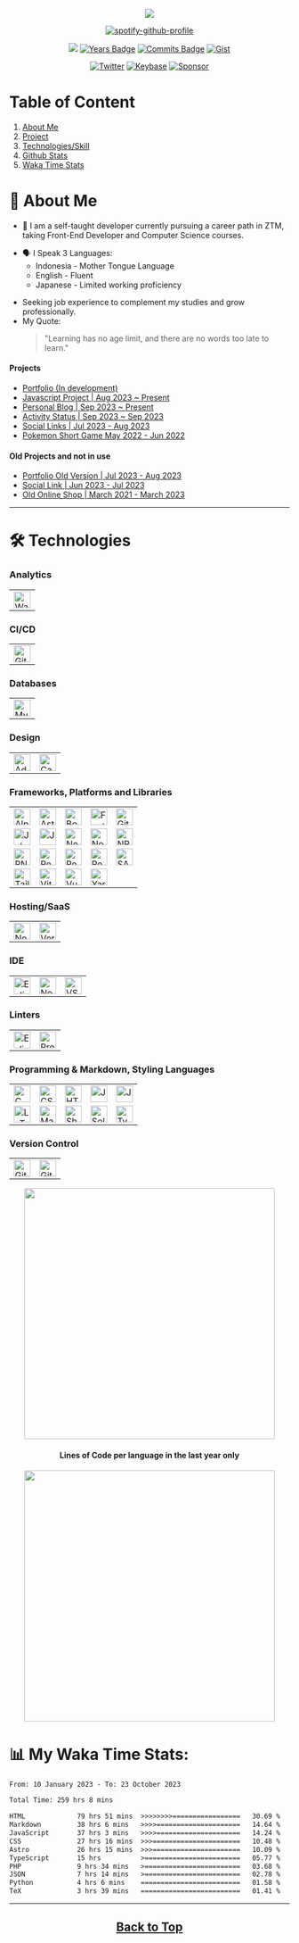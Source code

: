 <!--
[![Typing SVG](https://readme-typing-svg.herokuapp.com?font=Courier+Prime&weight=600&size=40&duration=3000&pause=800&color=212121&background=13C1A3&center=true&vCenter=true&width=1000&height=60&lines=Hello+and+Welcome;)](https://github.com/jeffersonfed)


<div align="center">
    
#### FED → Forever Eager and Driven
</div>-->
<!--
[![Links](https://img.shields.io/badge/My%20Links-black?&logoColor=dfe6e9)](https://links.jeffersonfed.xyz)
[![Activity Status](https://img.shields.io/badge/My%20Status-black?&logoColor=dfe6e9)](https://activity.jeffersonfed.xyz)-->

<div align="center" id="top">

[![](/../../../../jeffersonfed/jefferson14/blob/main/out/output.svg)](https://links.jeffersonfed.xyz)

[![spotify-github-profile](https://spotify-github-profile.vercel.app/api/view?uid=215lqconp3eomcjzwaufygfri&cover_image=true&theme=novatorem&show_offline=true&background_color=121212&interchange=false&bar_color=53b14f&bar_color_cover=false)](https://spotify-github-profile.vercel.app/api/view?uid=215lqconp3eomcjzwaufygfri&redirect=true)

[![](https://komarev.com/ghpvc/?username=jeffersonfed&label=Profile%20Visits&color=blue&style=plastic)](#top)
[![Years Badge](https://badges.pufler.dev/years/jeffersonfed?&label=Years&color=blue&icon=5&pretty=false&style=plastic)](#top)
[![Commits Badge](https://badges.pufler.dev/commits/all/jeffersonfed?&label=Overall%20Commits&color=blue&icon=5&pretty=false&style=plastic)](#top)
[![Gist](https://badges.pufler.dev/gists/jeffersonfed?&label=Gist&color=blue&icon=5&pretty=false&style=plastic)](https://gist.github.com/jeffersonfed)

[![Twitter](https://img.shields.io/badge/Twitter-1DA1F2.svg?style=plastic&logo=Twitter&logoColor=white)](https://twitter.com/jeffersonfed14) 
[![Keybase](https://img.shields.io/badge/Keybase-black?style=plastic&logo=keybase&logoColor=orange)](https://keybase.io/jeffersonfed/)
[![Sponsor](https://img.shields.io/badge/SPONSOR-30363D?style=plastic&logo=GitHub-Sponsors&logoColor=#white)](https://ko-fi.com/jeffersonfed)
</div>

# Table of Content

1. [About Me](#aboutme)
2. [Project](#projectsection)
3. [Technologies/Skill](#technologies)
4. [Github Stats](#github-stats)
5. [Waka Time Stats](#waka-time-stats)


<div id="aboutme"></div>

# 🚀 About Me
- 🌱 I am a self-taught developer currently pursuing a career path in ZTM, taking Front-End Developer and Computer Science courses.
<!--🌱🤔 -->
- :speaking_head: I Speak 3 Languages: 
    - Indonesia - Mother Tongue Language
    - English - Fluent
    - Japanese - Limited working proficiency
<!-- Current focus -->
- Seeking job experience to complement my studies and grow professionally.<br>
- My Quote:
  >"Learning has no age limit, and there are no words too late to learn."

<div id="projectsection"></div>

#### Projects
- [Portfolio (In development)](https://portfolio.jeffersonfed.xyz)
- [Javascript Project | Aug 2023 ~ Present](https://jefferson-jsproject.vercel.app)
- [Personal Blog | Sep 2023 ~ Present](https://jeffersonfed.xyz)
- [Activity Status | Sep 2023 ~ Sep 2023](https://activity.jeffersonfed.xyz)
- [Social Links | Jul 2023 - Aug 2023](https://links.jeffersonfed.xyz)
- [Pokemon Short Game May 2022 - Jun 2022](https://pokemon-short-game.netlify.app)

#### Old Projects and not in use
- [Portfolio Old Version | Jul 2023 - Aug 2023](https://jeffersonfed-portfolio-old-ver.netlify.app)
- [Social Link | Jun 2023 - Jul 2023](https://github.com/jeffersonfed/Oldver-Links-jefferson)
- [Old Online Shop | March 2021 - March 2023](https://github.com/jeffersonfed/Old-Online-Shop)

***

<div id="technologies"></div>

# :hammer_and_wrench: Technologies

### Analytics

<table>
	<tr>
		<td>
			<img width="auto" height="30px" alt="WakaTime" src="https://img.shields.io/badge/WakaTime-000000?style=for-the-badge&logo=WakaTime&logoColor=white">
		</td>
	</tr>
</table>


### CI/CD

<table>
	<tr>
		<td>
			<img width="auto" height="30px" alt="GitHub Actions" src="https://img.shields.io/badge/github%20actions-%232671E5.svg?style=for-the-badge&logo=githubactions&logoColor=white">
		</td>
	</tr>
</table>

<!--No table Version
![GitHub Actions](https://img.shields.io/badge/github%20actions-%232671E5.svg?style=for-the-badge&logo=githubactions&logoColor=white)
<table>
	<tr>
		<td><img width="auto" height="30px" alt="" src=""></td>
	</tr>
</table>
-->

### Databases

<table>
	<tr>
		<td>
			<img width="auto" height="30px" alt="MySQL" src="https://img.shields.io/badge/MySQL-005C84?style=for-the-badge&logo=mysql&logoColor=white">
		</td>
	</tr>
</table>

### Design

<table>
	<tr>
		<td>
			<img width="auto" height="30px" alt="Adobe After Effects" src="https://img.shields.io/badge/After%20Effects-31A8FF?style=for-the-badge&logo=Adobe%20after%20effects&logoColor=black">
		</td>
		<td>
			<img width="auto" height="30px" alt="Canva" src="https://img.shields.io/badge/Canva-%2300C4CC.svg?style=for-the-badge&logo=Canva&logoColor=white">
		</td>
	</tr>
</table>
<!--
![Adobe After Effects](https://img.shields.io/badge/After%20Effects-31A8FF?style=for-the-badge&logo=Adobe%20after%20effects&logoColor=black)
![Canva](https://img.shields.io/badge/Canva-%2300C4CC.svg?style=for-the-badge&logo=Canva&logoColor=white)
-->

### Frameworks, Platforms and Libraries
<table>
	<tr>
		<td>
			<img width="auto" height="30px" alt="AlpineJS" src="https://img.shields.io/badge/Alpine%20JS-black?style=for-the-badge&logo=alpinedotjs&logoColor=8BC0D0">
		</td>
		<td>
			<img width="auto" height="30px" alt="Astro" src="https://img.shields.io/badge/Astro-0C1222?style=for-the-badge&logo=astro&logoColor=FDFDFE">
		</td>
		<td>
			<img width="auto" height="30px" alt="Bootstrap" src="https://img.shields.io/badge/bootstrap-%23563D7C.svg?style=for-the-badge&logo=bootstrap&logoColor=white">
		</td>
		<td>
			<img width="auto" height="30px" alt="Font Awesome" src="https://img.shields.io/badge/Font_Awesome-339AF0?style=for-the-badge&logo=fontawesome&logoColor=white">
		</td>
		<td>
			<img width="auto" height="30px" alt="Github Pages" src="https://img.shields.io/badge/GitHub%20Pages-222222?style=for-the-badge&logo=GitHub%20Pages&logoColor=white">
		</td>
	</tr>
 	<tr>
		<td>
			<img width="auto" height="30px" alt="Jekyll" src="https://img.shields.io/badge/Jekyll-CC0000?style=for-the-badge&logo=Jekyll&logoColor=white">
		</td>
		<td>
			<img width="auto" height="30px" alt="Jquery" src="https://img.shields.io/badge/jQuery-0769AD?style=for-the-badge&logo=jquery&logoColor=white">
		</td>
		<td>
			<img width="auto" height="30px" alt="NextJS" src="https://img.shields.io/badge/next%20js-000000?style=for-the-badge&logo=nextdotjs&logoColor=white">
		</td>
  		<td>
			<img width="auto" height="30px" alt="NodeJS" src="https://img.shields.io/badge/node.js-6DA55F?style=for-the-badge&logo=node.js&logoColor=white">
		</td>
		<td>
			<img width="auto" height="30px" alt="NPM" src="https://img.shields.io/badge/npm-CB3837?style=for-the-badge&logo=npm&logoColor=white">
		</td>
  	</tr>
   	<tr>
		<td>
			<img width="auto" height="30px" alt="PNPM" src="https://img.shields.io/badge/pnpm-yellow?style=for-the-badge&logo=pnpm&logoColor=white">
		</td>
		<td>
			<img width="auto" height="30px" alt="React" src="https://img.shields.io/badge/react-%2320232a.svg?style=for-the-badge&logo=react&logoColor=%2361DAFB">
		</td>
		<td>
			<img width="auto" height="30px" alt="React Router" src="https://img.shields.io/badge/React_Router-CA4245?style=for-the-badge&logo=react-router&logoColor=white">
		</td>
		<td>
			<img width="auto" height="30px" alt="Redux" src="https://img.shields.io/badge/redux-%23593d88.svg?style=for-the-badge&logo=redux&logoColor=white">
		</td>
		<td>
			<img width="auto" height="30px" alt="SASS" src="https://img.shields.io/badge/SASS-hotpink.svg?style=for-the-badge&logo=SASS&logoColor=white">
		</td>
	</tr>
	<tr>
		<td>
			<img width="auto" height="30px" alt="Tailwind CSS" src="https://img.shields.io/badge/Tailwind_CSS-38B2AC?style=for-the-badge&logo=tailwind-css&logoColor=white">
		</td>
		<td>
			<img width="auto" height="30px" alt="Vite" src="https://img.shields.io/badge/Vite-B73BFE?style=for-the-badge&logo=vite&logoColor=FFD62E">
		</td>
		<td>
			<img width="auto" height="30px" alt="Vue.js" src="https://img.shields.io/badge/vuejs-%2335495e.svg?style=for-the-badge&logo=vuedotjs&logoColor=%234FC08D">
		</td>
		<td>
			<img width="auto" height="30px" alt="Yarn" src="https://img.shields.io/badge/yarn-%232C8EBB.svg?style=for-the-badge&logo=yarn&logoColor=white">
		</td>
	</tr>
</table>
<!-- No table Version
![AlpineJS](https://img.shields.io/badge/Alpine%20JS-black?style=for-the-badge&logo=alpinedotjs&logoColor=8BC0D0)
![Astro](https://img.shields.io/badge/Astro-0C1222?style=for-the-badge&logo=astro&logoColor=FDFDFE)
![Bootstrap](https://img.shields.io/badge/bootstrap-%23563D7C.svg?style=for-the-badge&logo=bootstrap&logoColor=white)
![ESLint](https://img.shields.io/badge/ESLint-4B3263?style=for-the-badge&logo=eslint&logoColor=white)
![Github Pages](https://img.shields.io/badge/GitHub%20Pages-222222?style=for-the-badge&logo=GitHub%20Pages&logoColor=white)
![Jekyll](https://img.shields.io/badge/Jekyll-CC0000?style=for-the-badge&logo=Jekyll&logoColor=white)
![Jquery](https://img.shields.io/badge/jQuery-0769AD?style=for-the-badge&logo=jquery&logoColor=white)
![NextJS](https://img.shields.io/badge/next%20js-000000?style=for-the-badge&logo=nextdotjs&logoColor=white)
![NodeJS](https://img.shields.io/badge/node.js-6DA55F?style=for-the-badge&logo=node.js&logoColor=white)
![NPM](https://img.shields.io/badge/NPM-%23000000.svg?style=for-the-badge&logo=npm&logoColor=white)
![Prettier](https://img.shields.io/badge/prettier-1A2C34?style=for-the-badge&logo=prettier&logoColor=F7BA3E)
![React](https://img.shields.io/badge/react-%2320232a.svg?style=for-the-badge&logo=react&logoColor=%2361DAFB)
![React Router](https://img.shields.io/badge/React_Router-CA4245?style=for-the-badge&logo=react-router&logoColor=white)
![Redux](https://img.shields.io/badge/redux-%23593d88.svg?style=for-the-badge&logo=redux&logoColor=white)
![SASS](https://img.shields.io/badge/SASS-hotpink.svg?style=for-the-badge&logo=SASS&logoColor=white)
![Vue.js](https://img.shields.io/badge/vuejs-%2335495e.svg?style=for-the-badge&logo=vuedotjs&logoColor=%234FC08D)
![Yarn](https://img.shields.io/badge/yarn-%232C8EBB.svg?style=for-the-badge&logo=yarn&logoColor=white)
-->



### Hosting/SaaS

<table>
	<tr>
		<td>
			<img width="auto" height="30px" alt="Netlify" src="https://img.shields.io/badge/netlify-%23000000.svg?style=for-the-badge&logo=netlify&logoColor=#00C7B7">
		</td>
		<td>
			<img width="auto" height="30px" alt="Vercel" src="https://img.shields.io/badge/Vercel-000000?style=for-the-badge&logo=vercel&logoColor=white">
		</td>
	</tr>
</table>
<!-- No table Version
![Netlify](https://img.shields.io/badge/netlify-%23000000.svg?style=for-the-badge&logo=netlify&logoColor=#00C7B7)
![Vercel](https://img.shields.io/badge/Vercel-000000?style=for-the-badge&logo=vercel&logoColor=white)
<table>
	<tr>
		<td><img width="auto" height="30px" alt="" src=""></td>
	</tr>
</table>
![VS Code](https://img.shields.io/badge/VSCode-0078D4?style=for-the-badge&logo=visual%20studio%20code&logoColor=white)
-->

### IDE

<table>
	<tr>
		<td>
			<img width="auto" height="30px" alt="Eclipse" src="https://img.shields.io/badge/Eclipse-2C2255?style=for-the-badge&logo=eclipse&logoColor=white">
		</td>
		<td>
			<img width="auto" height="30px" alt="Notepad++" src="https://img.shields.io/badge/Notepad++-black.svg?style=for-the-badge&logo=notepad%2B%2B&logoColor=90E59A">
		</td>
		<td>
			<img width="auto" height="30px" alt="VS Code" src="https://img.shields.io/badge/VSCode-0078D4?style=for-the-badge&logo=visual%20studio%20code&logoColor=white">
		</td>
	</tr>
</table>

### Linters

<table>
	<tr>
		<td>
			<img width="auto" height="30px" alt="Eslint" src="https://img.shields.io/badge/ESLint-4B3263?style=for-the-badge&logo=eslint&logoColor=white">
		</td>
		<td>
			<img width="auto" height="30px" alt="Prettier" src="https://img.shields.io/badge/prettier-1A2C34?style=for-the-badge&logo=prettier&logoColor=F7BA3E">
		</td>
	</tr>
</table>



### Programming & Markdown, Styling Languages

<table>
	<tr>
		<td>
			<img width="auto" height="30px" alt="C" src="https://img.shields.io/badge/C-00599C?style=for-the-badge&logo=c&logoColor=white">
		</td>
		<td>
			<img width="auto" height="30px" alt="CSS3" src="https://img.shields.io/badge/css3-%231572B6.svg?style=for-the-badge&logo=css3&logoColor=white">
		</td>
		<td>
			<img width="auto" height="30px" alt="HTML5" src="https://img.shields.io/badge/html5-%23E34F26.svg?style=for-the-badge&logo=html5&logoColor=white">
		</td>
		<td>
			<img width="auto" height="30px" alt="Java" src="https://img.shields.io/badge/java-%23ED8B00.svg?style=for-the-badge&logo=java&logoColor=white">
		</td>
		<td>
			<img width="auto" height="30px" alt="JavaScript" src="https://img.shields.io/badge/javascript-%23323330.svg?style=for-the-badge&logo=javascript&logoColor=%23F7DF1E">
		</td>
	</tr>
	<tr>
		<td>
			<img width="auto" height="30px" alt="LaTeX" src="https://img.shields.io/badge/latex-%23008080.svg?style=for-the-badge&logo=latex&logoColor=white">
		</td>
		<td>
			<img width="auto" height="30px" alt="Markdown" src="https://img.shields.io/badge/markdown-%23000000.svg?style=for-the-badge&logo=markdown&logoColor=white">
		</td>
		<td>
			<img width="auto" height="30px" alt="Shell Script" src="https://img.shields.io/badge/Shell_Script-121011?style=for-the-badge&logo=gnu-bash&logoColor=white">
		</td>
		<td>
			<img width="auto" height="30px" alt="Solidity" src="https://img.shields.io/badge/Solidity-black?style=for-the-badge&logo=solidity&logoColor=e6e6e6">
		</td>
		<td>
			<img width="auto" height="30px" alt="TypeScript" src="https://img.shields.io/badge/typescript-%23007ACC.svg?style=for-the-badge&logo=typescript&logoColor=white">
		</td>
	</tr>
</table>
<!-- No Table Version
![CSS3](https://img.shields.io/badge/css3-%231572B6.svg?style=for-the-badge&logo=css3&logoColor=white)
![HTML5](https://img.shields.io/badge/html5-%23E34F26.svg?style=for-the-badge&logo=html5&logoColor=white)
![Java](https://img.shields.io/badge/java-%23ED8B00.svg?style=for-the-badge&logo=java&logoColor=white)
![JavaScript](https://img.shields.io/badge/javascript-%23323330.svg?style=for-the-badge&logo=javascript&logoColor=%23F7DF1E)
![LaTeX](https://img.shields.io/badge/latex-%23008080.svg?style=for-the-badge&logo=latex&logoColor=white)
![Markdown](https://img.shields.io/badge/markdown-%23000000.svg?style=for-the-badge&logo=markdown&logoColor=white)
![Solidity](https://img.shields.io/badge/Solidity-black?style=for-the-badge&logo=solidity&logoColor=e6e6e6)
![TypeScript](https://img.shields.io/badge/typescript-%23007ACC.svg?style=for-the-badge&logo=typescript&logoColor=white)
![Git](https://img.shields.io/badge/Git-F05032?style=for-the-badge&logo=git&logoColor=white)
![GitHub](https://img.shields.io/badge/GitHub-181717?style=for-the-badge&logo=github&logoColor=white)
-->

### Version Control

<table>
	<tr>
		<td>
			<img width="auto" height="30px" alt="Git" src="https://img.shields.io/badge/Git-F05032?style=for-the-badge&logo=git&logoColor=white">
		</td>
		<td>
			<img width="auto" height="30px" alt="GitHub" src="https://img.shields.io/badge/GitHub-181717?style=for-the-badge&logo=github&logoColor=white">
		</td>
	</tr>
</table>



<!-- 
### VS Code extensions I use:
- [Night Owl Theme](https://marketplace.visualstudio.com/items?itemName=AncientLord.nightowl-theme)
- [Multiple cursor case preserve](https://marketplace.visualstudio.com/items?itemName=Cardinal90.multi-cursor-case-preserve)
- [vscode-pets](https://marketplace.visualstudio.com/items?itemName=tonybaloney.vscode-pets)
- [zenkaku](https://marketplace.visualstudio.com/items?itemName=mosapride.zenkaku)
- [Live Server](https://marketplace.visualstudio.com/items?itemName=ritwickdey.LiveServer)
- [Remote - SSH](https://marketplace.visualstudio.com/items?itemName=ms-vscode-remote.remote-ssh)
- [Console Ninja](https://marketplace.visualstudio.com/items?itemName=WallabyJs.console-ninja)
- [Indent-Rainbow](https://marketplace.visualstudio.com/items?itemName=oderwat.indent-rainbow)
- [Prettier](https://marketplace.visualstudio.com/items?itemName=esbenp.prettier-vscode)
- [Auto rename tag](https://marketplace.visualstudio.com/items?itemName=formulahendry.auto-rename-tag)-->

<p align="center" id="github-stats">
	<img width="450em" src="https://github-readme-stats.vercel.app/api/top-langs/?username=jeffersonfed&layout=compact&custom_title=Most%20used%20languages&langs_count=10&include_all_commits=true&hide_progress=false&hide_border=true&theme=dark&hide=">
</p>

<h4 align="center">Lines of Code per language in the last year only</h4>
<p align="center">
	<img width="450em" src="https://api.githubtrends.io/user/svg/jeffersonfed/langs?time_range=one_year&loc_metric=changed&theme=dark">
</p>

# :bar_chart: My Waka Time Stats: <div id="waka-time-stats">
<!--
![](https://github-readme-stats.vercel.app/api?username=jeffersonfed&theme=tokyonight&hide_border=true&include_all_commits=false&count_private=false&layout=compact)-->

<!--START_SECTION:waka-->

```txt
From: 10 January 2023 - To: 23 October 2023

Total Time: 259 hrs 8 mins

HTML             79 hrs 51 mins  >>>>>>>>=================   30.69 %
Markdown         38 hrs 6 mins   >>>>=====================   14.64 %
JavaScript       37 hrs 3 mins   >>>>=====================   14.24 %
CSS              27 hrs 16 mins  >>>======================   10.48 %
Astro            26 hrs 15 mins  >>>======================   10.09 %
TypeScript       15 hrs          >========================   05.77 %
PHP              9 hrs 34 mins   >========================   03.68 %
JSON             7 hrs 14 mins   >========================   02.78 %
Python           4 hrs 6 mins    =========================   01.58 %
TeX              3 hrs 39 mins   =========================   01.41 %
```

<!--END_SECTION:waka-->
</div>

<!--
## :headphones: Spotify:

[![](https://img.shields.io/badge/Listen_to-Spotify-green?&logo=spotify&logoColor=green)](https://open.spotify.com/playlist/6OpjGPXUJ9ZVwPuy955UuL?si=1f5a72d75c6e4f26)
<br>
[![spotify-github-profile](https://spotify-github-profile.vercel.app/api/view?uid=215lqconp3eomcjzwaufygfri&cover_image=true&theme=default&show_offline=true&background_color=121212&interchange=true)](https://spotify-github-profile.vercel.app/api/view?uid=215lqconp3eomcjzwaufygfri&redirect=true)
![Alt text](https://spotify-recently-played-readme.vercel.app/api?user=215lqconp3eomcjzwaufygfri)



 - #### :musical_note: My Favorite Artist Music:
    - [Aimer](https://open.spotify.com/playlist/37i9dQZF1DZ06evO02uS96?si=c4b83801ebe244ad)
    - [Official髭男dism](https://open.spotify.com/playlist/37i9dQZF1DX0MkpDFqXa80?si=1e548c6f11484771)
    - [燐舞曲](https://open.spotify.com/artist/44GR8gyoJ4DnH3mqaq2x7G?si=jmU5X2REQ2K1bPHKcaMQjA)
    - [HoneyComeBear](https://open.spotify.com/artist/18NNCsbb6T0purrSKSRyuG?si=yXwbibGpTxGfPq-v59HP5A)
    - [ヨルシカ](https://open.spotify.com/playlist/37i9dQZF1DWYLp3LpUUY2V?si=90d2c79f2d604471)
    - [Tani Yuuki](https://open.spotify.com/playlist/37i9dQZF1DXcpJV5wyhhUo?si=6b8edd9a46484028)
    - [Sawano Hiroyuki[nZK]](https://open.spotify.com/playlist/37i9dQZF1DZ06evO1wM8PG?si=42adeb6c2025489b)
    - and many more, ....
- #### :notes: My Favorite Songs
    - [愛とか恋とか - NovelBright](https://open.spotify.com/track/1VHL1PIkhDwWbFc65xHwOr?si=0467862b2f92477c)
    - [青いのすみか - キタニタツヤ](https://open.spotify.com/track/12usPU2WnqgCHAW1EK2dfd?si=a5455311a97a4bcb)
    - [scaPEGoat - SawanoHiroyuki[nZK], Yosh](https://open.spotify.com/track/70MRLhyWZJ5M8QysieavTx?si=1b7e9ae95da94bcc)
    - [夏に閉じこめて - Poppin'Party](https://open.spotify.com/track/61Y9W12NmToaKokLMtJ6Y0?si=a042f37677144064)
    - [Waiting for the rain - 坂本真綾](https://open.spotify.com/track/2iC18gXn4nDZ3JyixvmOFE?si=83cd33cd82e4483e)
    - [ソラゴト - 明透](https://open.spotify.com/track/6wQWlxfRBct1xSKxrEFE9h?si=006a3994158c40b9)
    - [Story - Abyssmare](https://open.spotify.com/track/4E8lNsot9KSpDVUYVNzsSy?si=56babf25160a4608)
    - [Unti-L - SawanoHiroyuki[nZK]:ASCA](https://open.spotify.com/track/2nFDGqRXiWm5ESB4VzdIv2?si=88f2f2be2c124c2c) 
     <br><br>-->

***
<h2 align = "center";>
  <a href = "#top">
    Back to Top 
  </a>
</h2>



<!--
# 💰 To Donate
[![BuyMeACoffee](https://img.shields.io/badge/Buy%20Me%20a%20Coffee-ffdd00?style=for-the-badge&logo=buy-me-a-coffee&logoColor=black)](https://buymeacoffee.com/jeffersonfed) [![Ko-Fi](https://img.shields.io/badge/Ko--fi-F16061?style=for-the-badge&logo=ko-fi&logoColor=white)](https://ko-fi.com/jeffersonfed) 

Here are some ideas to get you started:
### Hi there 👋
- 🔭 I’m currently working on ...
- 🌱 I’m currently learning ...
- 👯 I’m looking to collaborate on ...
- 🤔 I’m looking for help with ...
- 💬 Ask me about ...
- 📫 How to reach me: ...
- 😄 Pronouns: ...
- ⚡ Fun fact: ...
-->
